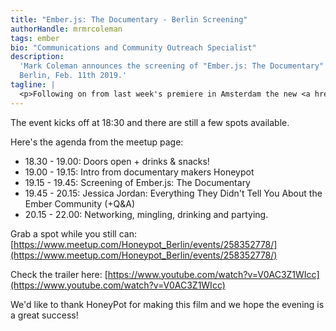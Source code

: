 ```yaml
---
title: "Ember.js: The Documentary - Berlin Screening"
authorHandle: mrmrcoleman
tags: ember
bio: "Communications and Community Outreach Specialist"
description:
  'Mark Coleman announces the screening of "Ember.js: The Documentary" in
  Berlin, Feb. 11th 2019.'
tagline: |
  <p>Following on from last week's premiere in Amsterdam the new <a href="https://www.honeypot.io/">HoneyPot</a> film <strong>'Ember: A Mini Documentary'</strong> will be shown in Berlin this evening (2019-02-11).</p> <p>The film is a deep dive into the world of Ember.js and includes an interview with our CEO Marco Otte-Witte. After the screening Jessica Jordan from simplabs will present '<strong>Everything They Didn't Tell You About the Ember Community'</strong> which will be followed by a Q&amp;A.</p>
---
```


The event kicks off at 18:30 and there are still a few spots available.

Here's the agenda from the meetup page:

- 18.30 - 19.00: Doors open + drinks & snacks!
- 19.00 - 19.15: Intro from documentary makers Honeypot
- 19.15 - 19.45: Screening of Ember.js: The Documentary
- 19.45 - 20.15: Jessica Jordan: Everything They Didn't Tell You About the Ember
  Community (+Q&A)
- 20.15 - 22.00: Networking, mingling, drinking and partying.

Grab a spot while you still can:
[https://www.meetup.com/Honeypot_Berlin/events/258352778/](https://www.meetup.com/Honeypot_Berlin/events/258352778/)

Check the trailer here:
[https://www.youtube.com/watch?v=V0AC3Z1WIcc](https://www.youtube.com/watch?v=V0AC3Z1WIcc)

We'd like to thank HoneyPot for making this film and we hope the evening is a
great success!
